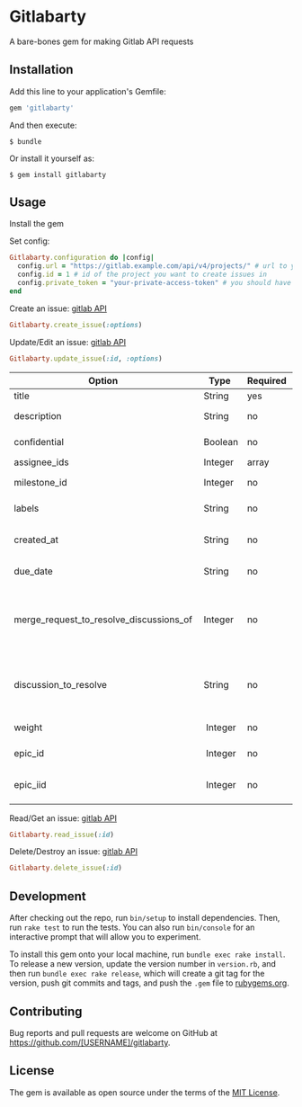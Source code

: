 # Gitlabarty
A bare-bones gem for making Gitlab API requests

## Installation

Add this line to your application's Gemfile:

```ruby
gem 'gitlabarty'
```

And then execute:

    $ bundle

Or install it yourself as:

    $ gem install gitlabarty

## Usage

Install the gem

Set config:
```rb
Gitlabarty.configuration do |config|
  config.url = "https://gitlab.example.com/api/v4/projects/" # url to your project
  config.id = 1 # id of the project you want to create issues in
  config.private_token = "your-private-access-token" # you should have stored this waaaaaaaay back
end
```

Create an issue: [gitlab API](https://docs.gitlab.com/ee/api/issues.html#new-issue)
```rb
Gitlabarty.create_issue(:options)


```

Update/Edit an issue: [gitlab API](https://docs.gitlab.com/ee/api/issues.html#edit-issue)
```rb
Gitlabarty.update_issue(:id, :options)
```
Option | Type | Required |Description
---|---|---|---
title | String | yes | The title of an issue
description | String | no | The description of an issue. Limited to 1,048,576 characters.
confidential | Boolean | no | Set an issue to be confidential. Default is false.
assignee_ids | Integer | array | no	The ID of a user to assign issue
milestone_id | Integer | no | The global ID of a milestone to assign issue
labels | String | no | Comma-separated label names for an issue
created_at | String | no | Date time string, ISO 8601 formatted, e.g. 2016-03-11T03:45:40Z (requires admin or project/group owner rights)
due_date | String | no | Date time string in the format YEAR-MONTH-DAY, e.g. 2016-03-11
merge_request_to_resolve_discussions_of | Integer | no | The IID of a merge request in which to resolve all issues. This will fill the issue with a default description and mark all discussions as resolved. When passing a description or title, these values will take precedence over the default values.
discussion_to_resolve | String | no | The ID of a discussion to resolve. This will fill in the issue with a default description and mark the discussion as resolved. Use in combination with merge_request_to_resolve_discussions_of.
weight | 	Integer | no | The weight of the issue. Valid values are greater than or equal to 0.
epic_id | 	Integer | no | ID of the epic to add the issue to. Valid values are greater than or equal to 0.
epic_iid | 	Integer | no | IID of the epic to add the issue to. Valid values are greater than or equal to 0. (deprecated, will be removed in 13.0)


Read/Get an issue: [gitlab API](https://docs.gitlab.com/ee/api/issues.html#single-issue)
```rb
Gitlabarty.read_issue(:id)
```

Delete/Destroy an issue: [gitlab API](https://docs.gitlab.com/ee/api/issues.html#delete-an-issue)
```rb
Gitlabarty.delete_issue(:id)
```

## Development

After checking out the repo, run `bin/setup` to install dependencies. Then, run `rake test` to run the tests. You can also run `bin/console` for an interactive prompt that will allow you to experiment.

To install this gem onto your local machine, run `bundle exec rake install`. To release a new version, update the version number in `version.rb`, and then run `bundle exec rake release`, which will create a git tag for the version, push git commits and tags, and push the `.gem` file to [rubygems.org](https://rubygems.org).

## Contributing

Bug reports and pull requests are welcome on GitHub at https://github.com/[USERNAME]/gitlabarty.

## License

The gem is available as open source under the terms of the [MIT License](https://opensource.org/licenses/MIT).
